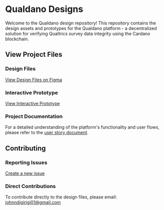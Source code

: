 # Qualdano Designs

Welcome to the Qualdano design repository! This repository contains the design assets and prototypes for the Qualdano platform - a decentralized solution for verifying Qualtrics survey data integrity using the Cardano blockchain.

## View Project Files

### Design Files
[View Design Files on Figma](https://www.figma.com/design/2ymuU77BPZGRqqNeDluprd/Designs--Qualdano?node-id=0-1&m=dev&t=IAYr7hEHeps1wYfm-1)

### Interactive Prototype
[View Interactive Prototype](https://www.figma.com/proto/2ymuU77BPZGRqqNeDluprd/Designs--Qualdano?node-id=0-1&t=IAYr7hEHeps1wYfm-1)

### Project Documentation
For a detailed understanding of the platform's functionality and user flows, please refer to the [user story document](user%20story%20document.md).

## Contributing

### Reporting Issues
[Create a new issue](https://github.com/Qualdano/qualdano-designs/issues/new)

### Direct Contributions
To contribute directly to the design files, please email: johnndigirigi01@gmail.com